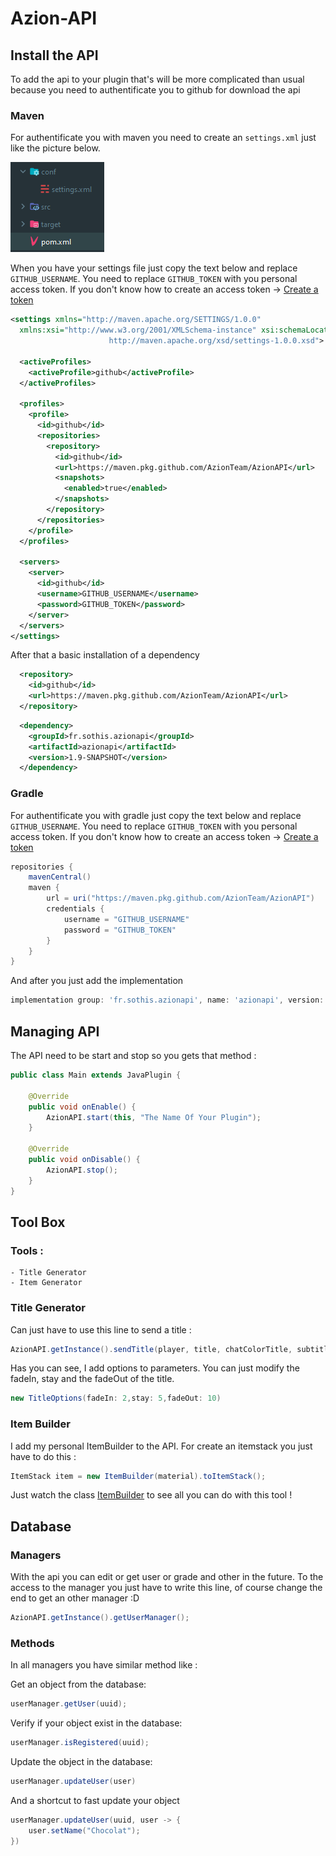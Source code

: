 # Azion-API

## Install the API

To add the api to your plugin that's will be more complicated than usual because you need to authentificate you to github for download the api

### Maven

For authentificate you with maven you need to create an `settings.xml` just like the picture below.

![plot](./libs/pictures/maven-config.PNG)


When you have your settings file just copy the text below and replace `GITHUB_USERNAME`.
You need to replace `GITHUB_TOKEN` with you personal access token. If you don't know how to create an access token -> [Create a token](https://github.com/settings/tokens/new)
```xml
<settings xmlns="http://maven.apache.org/SETTINGS/1.0.0"
  xmlns:xsi="http://www.w3.org/2001/XMLSchema-instance" xsi:schemaLocation="http://maven.apache.org/SETTINGS/1.0.0
                      http://maven.apache.org/xsd/settings-1.0.0.xsd">

  <activeProfiles>
    <activeProfile>github</activeProfile>
  </activeProfiles>

  <profiles>
    <profile>
      <id>github</id>
      <repositories>
        <repository>
          <id>github</id>
          <url>https://maven.pkg.github.com/AzionTeam/AzionAPI</url>
          <snapshots>
            <enabled>true</enabled>
          </snapshots>
        </repository>
      </repositories>
    </profile>
  </profiles>

  <servers>
    <server>
      <id>github</id>
      <username>GITHUB_USERNAME</username>
      <password>GITHUB_TOKEN</password>
    </server>
  </servers>
</settings>
```

After that a basic installation of a dependency

```xml
  <repository>
    <id>github</id>
    <url>https://maven.pkg.github.com/AzionTeam/AzionAPI</url>
  </repository>
```

```xml
  <dependency>
    <groupId>fr.sothis.azionapi</groupId>
    <artifactId>azionapi</artifactId>
    <version>1.9-SNAPSHOT</version>
  </dependency>
```

### Gradle
For authentificate you with gradle just copy the text below and replace `GITHUB_USERNAME`.
You need to replace `GITHUB_TOKEN` with you personal access token. If you don't know how to create an access token -> [Create a token](https://github.com/settings/tokens/new)

```groovy
repositories {
    mavenCentral()
    maven {
        url = uri("https://maven.pkg.github.com/AzionTeam/AzionAPI")
        credentials {
            username = "GITHUB_USERNAME"
            password = "GITHUB_TOKEN"
        }
    }
}
```

And after you just add the implementation

```groovy
implementation group: 'fr.sothis.azionapi', name: 'azionapi', version: '1.5-SNAPSHOT'
```

## Managing API

The API need to be start and stop so you gets that method :

```java
public class Main extends JavaPlugin {

    @Override
    public void onEnable() {
        AzionAPI.start(this, "The Name Of Your Plugin");
    }

    @Override
    public void onDisable() {
        AzionAPI.stop();
    }
}
```

## Tool Box

### Tools :
    - Title Generator
    - Item Generator

### Title Generator

Can just have to use this line to send a title :

```java
AzionAPI.getInstance().sendTitle(player, title, chatColorTitle, subtitle, chatColorSubTitle, options);
```

Has you can see, I add options to parameters. You can just modify the fadeIn, stay and the fadeOut of the title.

```java
new TitleOptions(fadeIn: 2,stay: 5,fadeOut: 10)
```

### Item Builder

I add my personal ItemBuilder to the API.
For create an itemstack you just have to do this :

```java
ItemStack item = new ItemBuilder(material).toItemStack();
```

Just watch the class [ItemBuilder](https://github.com/AzionMC-team/Azion-API/blob/main/src/main/java/fr/azion/sothis/api/tools/ItemBuilder.java) to see all you can do with this tool !

## Database

### Managers

With the api you can edit or get user or grade and other in the future.
To the access to the manager you just have to write this line, of course change the end to get an other manager :D

```java
AzionAPI.getInstance().getUserManager();
```

### Methods

In all managers you have similar method like :

Get an object from the database:
```java
userManager.getUser(uuid);
```

Verify if your object exist in the database:
```java
userManager.isRegistered(uuid);
```

Update the object in the database:
```java
userManager.updateUser(user)
```

And a shortcut to fast update your object
```java
userManager.updateUser(uuid, user -> {
    user.setName("Chocolat");
})
```
